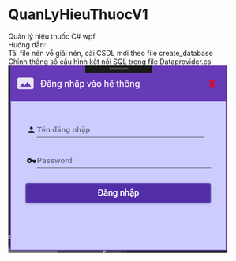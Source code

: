 # QuanLyHieuThuocV1
Quản lý hiệu thuốc C# wpf <br/>
Hướng dẫn:  <br/>
Tải file nén về giải nén, cài CSDL mới theo file create_database <br/>
Chỉnh thông số cấu hình kết nối SQL trong file Dataprovider.cs <br/>
<img src="images/1.png"/>
